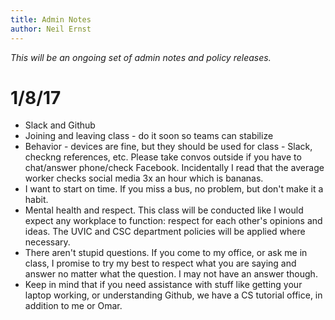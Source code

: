 ```yaml
---
title: Admin Notes
author: Neil Ernst
---
```


*This will be an ongoing set of admin notes and policy releases.*


# 1/8/17
- Slack and Github
- Joining and leaving class - do it soon so teams can stabilize
- Behavior - devices are fine, but they should be used for class - Slack, checkng references, etc. Please take convos outside if you have to chat/answer phone/check Facebook. Incidentally I read that the average worker checks social media 3x an hour which is bananas. 
- I want to start on time. If you miss a bus, no problem, but don't make it a habit.
- Mental health and respect. This class will be conducted like I would expect any workplace to function: respect for each other's opinions and ideas. The UVIC and CSC department policies will be applied where necessary.
- There aren't stupid questions. If you come to my office, or ask me in class, I promise to try my best to respect what you are saying and answer no matter what the question. I may not have an answer though.
- Keep in mind that if you need assistance with stuff like getting your laptop working, or understanding Github, we have a CS tutorial office, in addition to me or Omar.